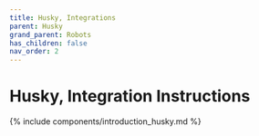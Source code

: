 ```yaml
---
title: Husky, Integrations
parent: Husky
grand_parent: Robots
has_children: false
nav_order: 2
---
```


# Husky, Integration Instructions

{% include components/introduction_husky.md %}

<!-- TODO -->

